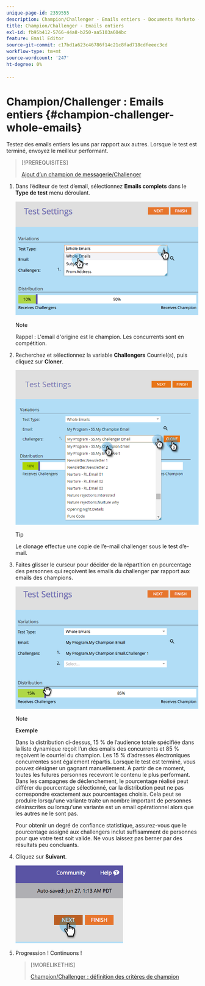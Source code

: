 ```yaml
---
unique-page-id: 2359555
description: Champion/Challenger - Emails entiers - Documents Marketo - Documentation du produit
title: Champion/Challenger - Emails entiers
exl-id: fb95b412-5766-44a8-b250-aa5103a604bc
feature: Email Editor
source-git-commit: c17bd1a623c46786f14c21c8fad718cdfeeec3cd
workflow-type: tm+mt
source-wordcount: '247'
ht-degree: 0%

---
```


# Champion/Challenger : Emails entiers {#champion-challenger-whole-emails}

Testez des emails entiers les uns par rapport aux autres. Lorsque le test est terminé, envoyez le meilleur performant.

>[!PREREQUISITES]
>
>[Ajout d’un champion de messagerie/Challenger](/help/marketo/product-docs/email-marketing/general/functions-in-the-editor/email-tests-champion-challenger/add-an-email-champion-challenger.md)

1. Dans l’éditeur de test d’email, sélectionnez **Emails complets** dans le **Type de test** menu déroulant.

   ![](assets/image2014-9-12-16-3a39-3a14.png)

   >[!NOTE]
   >
   >Rappel : L&#39;email d&#39;origine est le champion. Les concurrents sont en compétition.

1. Recherchez et sélectionnez la variable **Challengers** Courriel(s), puis cliquez sur **Cloner**.

   ![](assets/image2015-8-10-11-3a46-3a28.png)

   >[!TIP]
   >
   >Le clonage effectue une copie de l’e-mail challenger sous le test d’e-mail.

1. Faites glisser le curseur pour décider de la répartition en pourcentage des personnes qui reçoivent les emails du challenger par rapport aux emails des champions.

   ![](assets/image2014-9-12-16-3a41-3a44.png)

   >[!NOTE]
   >
   >**Exemple**
   >
   >Dans la distribution ci-dessus, 15 % de l’audience totale spécifiée dans la liste dynamique reçoit l’un des emails des concurrents et 85 % reçoivent le courriel du champion. Les 15 % d’adresses électroniques concurrentes sont également répartis. Lorsque le test est terminé, vous pouvez désigner un gagnant manuellement. À partir de ce moment, toutes les futures personnes recevront le contenu le plus performant. Dans les campagnes de déclenchement, le pourcentage réalisé peut différer du pourcentage sélectionné, car la distribution peut ne pas correspondre exactement aux pourcentages choisis. Cela peut se produire lorsqu&#39;une variante traite un nombre important de personnes désinscrites ou lorsqu&#39;une variante est un email opérationnel alors que les autres ne le sont pas.

   Pour obtenir un degré de confiance statistique, assurez-vous que le pourcentage assigné aux challengers inclut suffisamment de personnes pour que votre test soit valide. Ne vous laissez pas berner par des résultats peu concluants.

1. Cliquez sur **Suivant**.

   ![](assets/image2014-9-12-16-3a42-3a9.png)

1. Progression ! Continuons !

   >[!MORELIKETHIS]
   >
   >[Champion/Challenger : définition des critères de champion](/help/marketo/product-docs/email-marketing/general/functions-in-the-editor/email-tests-champion-challenger/champion-challenger-define-champion-criteria.md)
